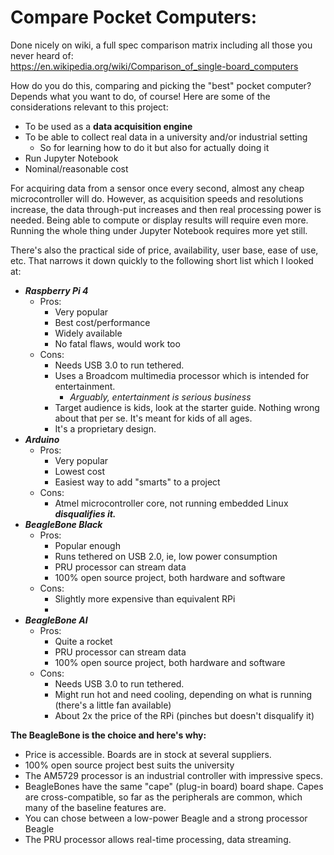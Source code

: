 # Compare Pocket Computers:

Done nicely on wiki, a full spec comparison matrix including all those you never heard of:<br>
https://en.wikipedia.org/wiki/Comparison_of_single-board_computers
<br>

How do you do this, comparing and picking the "best" pocket computer? Depends what you want to do, of course! Here are some of the considerations relevant to this project:
- To be used as a **data acquisition engine**
- To be able to collect real data in a university and/or industrial setting
    - So for learning how to do it but also for actually doing it
- Run Jupyter Notebook
- Nominal/reasonable cost

For acquiring data from a sensor once every second, almost any cheap microcontroller will do. However, as acquisition speeds and resolutions increase, the data through-put increases and then real processing power is needed. Being able to compute or display results will require even more. Running the whole thing under Jupyter Notebook requires more yet still. 

There's also the practical side of price, availability, user base, ease of use, etc. That narrows it down quickly to the following short list which I looked at:

- ***Raspberry Pi 4***
    - Pros:
        - Very popular
        - Best cost/performance
        - Widely available
        - No fatal flaws, would work too
    - Cons:
        - Needs USB 3.0 to run tethered.
        - Uses a Broadcom multimedia processor which is intended for entertainment.
            - *Arguably, entertainment is serious business*
        - Target audience is kids, look at the starter guide. Nothing wrong about that per se. It's meant for kids of all ages.
        - It's a proprietary design. 
- ***Arduino***
    - Pros:
        - Very popular
        - Lowest cost
        - Easiest way to add "smarts" to a project
    - Cons:
        - Atmel microcontroller core, not running embedded Linux ***disqualifies it.***
- ***BeagleBone Black***
    - Pros:
        - Popular enough
        - Runs tethered on USB 2.0, ie, low power consumption
        - PRU processor can stream data
        - 100% open source project, both hardware and software
    - Cons:
        - Slightly more expensive than equivalent RPi
        - 
- ***BeagleBone AI***
    - Pros:
        - Quite a rocket
        - PRU processor can stream data
        - 100% open source project, both hardware and software
    - Cons:
        - Needs USB 3.0 to run tethered. 
        - Might run hot and need cooling, depending on what is running (there's a little fan available)
        - About 2x the price of the RPi (pinches but doesn't disqualify it)

**The BeagleBone is the choice and here's why:** <br>
- Price is accessible. Boards are in stock at several suppliers.
- 100% open source project best suits the university
- The AM5729 processor is an industrial controller with impressive specs.
- BeagleBones have the same "cape" (plug-in board) board shape. Capes are cross-compatible, so far as the peripherals are common, which many of the baseline features are. 
- You can chose between a low-power Beagle and a strong processor Beagle
- The PRU processor allows real-time processing, data streaming.

